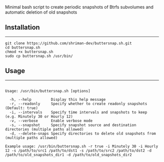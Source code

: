 Minimal bash script to create periodic snapshots of Btrfs subvolumes and automatic deletion of old snapshots 

## Installation
---------------

```
git clone https://github.com/shriman-dev/buttersnap.sh.git
cd buttersnap.sh
chmod +x buttersnap.sh
sudo cp buttersnap.sh /usr/bin/
```

## Usage
-----
```

Usage: /usr/bin/buttersnap.sh [options]

  -h, --help         Display this help message
  -r, --readonly     Specify whether to create readonly snapshots (Default: true)
  -i, --intervals    Specify time intervals and snapshots to keep (e.g. Minutely 30 or Hourly 12)
  -v, --verbose      Enable verbose mode
  -s, --snapshot     Specify snapshot source and destination directories (multiple paths allowed)
  -d, --delete-snaps Specify directories to delete old snapshots from (multiple paths allowed)

Example usage: /usr/bin/buttersnap.sh -r true -i Minutely 30 -i Hourly 12 -s /path/to/src1 /path/to/dst1 -s /path/to/src2 /path/to/dst2 -d /path/to/old_snapshots_dir1 -d /path/to/old_snapshots_dir2

```

